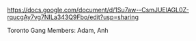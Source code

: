 https://docs.google.com/document/d/1Su7aw--CsmJUElAGL0Z-rqucgAy7vg7NILa343Q9Fbo/edit?usp=sharing

Toronto Gang Members: Adam, Anh